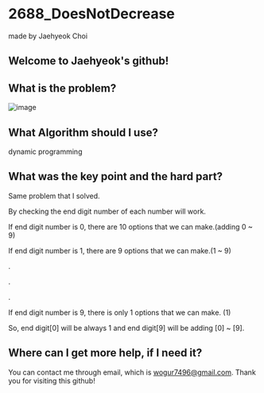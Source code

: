 # 2688_DoesNotDecrease

made by Jaehyeok Choi

## Welcome to Jaehyeok's github!

## What is the problem?

![image](https://github.com/Choi-JaeHyeok-21500749/2688_DoesNotDecrease/blob/main/2688_pro.PNG)

## What Algorithm should I use?

dynamic programming

## What was the key point and the hard part?

Same problem that I solved.

By checking the end digit number of each number will work.

If end digit number is 0, there are 10 options that we can make.(adding 0 ~ 9)

If end digit number is 1, there are 9 options that we can make.(1 ~ 9)

.

.

.

If end digit number is 9, there is only 1 options that we can make. (1)

So, end digit[0] will be always 1 and end digit[9] will be adding [0] ~ [9].

## Where can I get more help, if I need it?

You can contact me through email, which is wogur7496@gmail.com.
Thank you for visiting this github!
